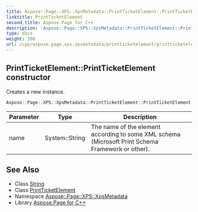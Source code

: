```yaml
---
title: Aspose::Page::XPS::XpsMetadata::PrintTicketElement::PrintTicketElement constructor
linktitle: PrintTicketElement
second_title: Aspose.Page for C++
description: 'Aspose::Page::XPS::XpsMetadata::PrintTicketElement::PrintTicketElement constructor. Creates a new instance in C++.'
type: docs
weight: 200
url: /cpp/aspose.page.xps.xpsmetadata/printticketelement/printticketelement/
---
```

## PrintTicketElement::PrintTicketElement constructor


Creates a new instance.

```cpp
Aspose::Page::XPS::XpsMetadata::PrintTicketElement::PrintTicketElement(System::String name)
```


| Parameter | Type | Description |
| --- | --- | --- |
| name | System::String | The name of the element according to some XML schema (Microsoft Print Schema Framework or other). |

## See Also

* Class [String](../../../system/string/)
* Class [PrintTicketElement](../)
* Namespace [Aspose::Page::XPS::XpsMetadata](../../)
* Library [Aspose.Page for C++](../../../)
